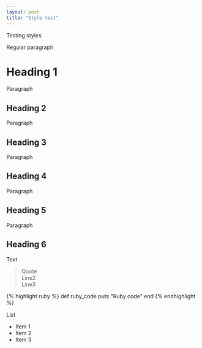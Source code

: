 ```yaml
---
layout: post
title: "Style test"
---
```


Testing styles

<!--more-->

Regular paragraph

# Heading 1

Paragraph

## Heading 2

Paragraph

## Heading 3

Paragraph

## Heading 4

Paragraph

## Heading 5

Paragraph

## Heading 6

Text

> Quote  
> Line2  
> Line3

{% highlight ruby %}
def ruby_code
	puts "Ruby code"
end
{% endhighlight %}

List

- Item 1
- Item 2
- Item 3